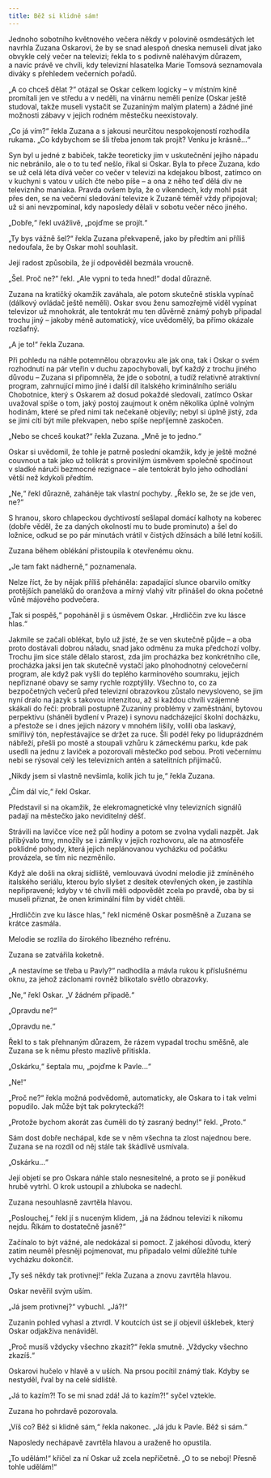 ```yaml
---
title: Běž si klidně sám!
---
```


Jednoho sobotního květnového večera někdy v polovině osmdesátých let navrhla Zuzana Oskarovi, že by se snad alespoň dneska nemuseli dívat jako obvykle celý večer na televizi; řekla to s podivně naléhavým důrazem, a navíc právě ve chvíli, kdy televizní hlasatelka Marie Tomsová seznamovala diváky s přehledem večerních pořadů.

„A co chceš dělat ?“ otázal se Oskar celkem logicky – v místním kině promítali jen ve středu a v neděli, na vinárnu neměli peníze (Oskar ještě studoval, takže museli vystačit se Zuzaniným malým platem) a žádné jiné možnosti zábavy v jejich rodném městečku neexistovaly.

„Co já vím?“ řekla Zuzana a s jakousi neurčitou nespokojeností rozhodila rukama. „Co kdybychom se šli třeba jenom tak projít? Venku je krásně…“

Syn byl u jedné z babiček, takže teoreticky jim v uskutečnění jejího nápadu nic nebránilo, ale o to tu teď nešlo, říkal si Oskar. Byla to přece Zuzana, kdo se už celá léta dívá večer co večer v televizi na kdejakou blbost, zatímco on v kuchyni s vatou v uších čte nebo píše – a ona z něho teď dělá div ne televizního maniaka. Pravda ovšem byla, že o víkendech, kdy mohl psát přes den, se na večerní sledování televize k Zuzaně téměř vždy připojoval; už si ani nevzpomínal, kdy naposledy dělali v sobotu večer něco jiného.

„Dobře,“ řekl uvážlivě, „pojďme se projít.“

„Ty bys vážně šel?“ řekla Zuzana překvapeně, jako by předtím ani příliš nedoufala, že by Oskar mohl souhlasit.

Její radost způsobila, že jí odpověděl bezmála vroucně.

„Šel. Proč ne?“ řekl. „Ale vypni to teda hned!“ dodal důrazně.

Zuzana na kratičký okamžik zaváhala, ale potom skutečně stiskla vypínač (dálkový ovládač ještě neměli). Oskar svou ženu samozřejmě viděl vypínat televizor už mnohokrát, ale tentokrát mu ten důvěrně známý pohyb připadal trochu jiný – jakoby méně automatický, více uvědomělý, ba přímo okázale rozšafný.

„A je to!“ řekla Zuzana.

Při pohledu na náhle potemnělou obrazovku ale jak ona, tak i Oskar o svém rozhodnutí na pár vteřin v duchu zapochybovali, byť každý z trochu jiného důvodu – Zuzana si připomněla, že jde o sobotní, a tudíž relativně atraktivní program, zahrnující mimo jiné i další díl italského kriminálního seriálu Chobotnice, který s Oskarem až dosud pokaždé sledovali, zatímco Oskar uvažoval spíše o tom, jaký postoj zaujmout k oněm několika úplně volným hodinám, které se před nimi tak nečekaně objevily; nebyl si úplně jistý, zda se jimi cítí být mile překvapen, nebo spíše nepříjemně zaskočen.

„Nebo se chceš koukat?“ řekla Zuzana. „Mně je to jedno.“

Oskar si uvědomil, že tohle je patrně poslední okamžik, kdy je ještě možné couvnout a tak jako už tolikrát s provinilým úsměvem společně spočinout v sladké náruči bezmocné rezignace – ale tentokrát bylo jeho odhodlání větší než kdykoli předtím.

„Ne,“ řekl důrazně, zaháněje tak vlastní pochyby. „Řeklo se, že se jde ven, ne?“

S hranou, skoro chlapeckou dychtivostí sešlapal domácí kalhoty na koberec (dobře věděl, že za daných okolností mu to bude prominuto) a šel do ložnice, odkud se po pár minutách vrátil v čistých džínsách a bílé letní košili.

Zuzana během oblékání přistoupila k otevřenému oknu.

„Je tam fakt nádherně,“ poznamenala.

Nelze říct, že by nějak příliš přeháněla: zapadající slunce obarvilo omítky protějších paneláků do oranžova a mírný vlahý vítr přinášel do okna početné vůně májového podvečera.

„Tak si pospěš,“ popoháněl ji s úsměvem Oskar. „Hrdliččin zve ku lásce hlas.“

Jakmile se začali oblékat, bylo už jisté, že se ven skutečně půjde – a oba proto dostávali dobrou náladu, snad jako odměnu za muka předchozí volby. Trochu jim sice stále dělalo starost, zda jim procházka bez konkrétního cíle, procházka jaksi jen tak skutečně vystačí jako plnohodnotný celovečerní program, ale když pak vyšli do teplého karmínového soumraku, jejich nepřiznané obavy se samy rychle rozptýlily. Všechno to, co za bezpočetných večerů před televizní obrazovkou zůstalo nevysloveno, se jim nyní dralo na jazyk s takovou intenzitou, až si každou chvíli vzájemně skákali do řeči: probrali postupně Zuzaniny problémy v zaměstnání, bytovou perpektivu (sháněli bydlení v Praze) i synovu nadcházející školní docházku, a přestože se i dnes jejich názory v mnohém lišily, volili oba laskavý, smířlivý tón, nepřestávajíce se držet za ruce. Šli podél řeky po liduprázdném nábřeží, přešli po mostě a stoupali vzhůru k zámeckému parku, kde pak usedli na jednu z laviček a pozorovali městečko pod sebou. Proti večernímu nebi se rýsoval celý les televizních antén a satelitních přijímačů.

„Nikdy jsem si vlastně nevšimla, kolik jich tu je,“ řekla Zuzana.

„Čím dál víc,“ řekl Oskar.

Představil si na okamžik, že elekromagnetické vlny televizních signálů padají na městečko jako neviditelný déšť.

Strávili na lavičce více než půl hodiny a potom se zvolna vydali nazpět. Jak přibývalo tmy, množily se i zámlky v jejich rozhovoru, ale na atmosféře poklidné pohody, která jejich neplánovanou vycházku od počátku provázela, se tím nic nezměnilo.

Když ale došli na okraj sídliště, vemlouvavá úvodní melodie již zmíněného italského seriálu, kterou bylo slyšet z desítek otevřených oken, je zastihla nepřipravené; kdyby v té chvíli měli odpovědět zcela po pravdě, oba by si museli přiznat, že onen kriminální film by vidět chtěli.

„Hrdliččin zve ku lásce hlas,“ řekl nicméně Oskar posměšně a Zuzana se krátce zasmála.

Melodie se rozlila do širokého líbezného refrénu.

Zuzana se zatvářila koketně.

„A nestavíme se třeba u Pavly?“ nadhodila a mávla rukou k příslušnému oknu, za jehož záclonami rovněž blikotalo světlo obrazovky.

„Ne,“ řekl Oskar. „V žádném případě.“

„Opravdu ne?“

„Opravdu ne.“

Řekl to s tak přehnaným důrazem, že rázem vypadal trochu směšně, ale Zuzana se k němu přesto mazlivě přitiskla.

„Oskárku,“ šeptala mu, „pojďme k Pavle…“

„Ne!“

„Proč ne?“ řekla možná podvědomě, automaticky, ale Oskara to i tak velmi popudilo. Jak může být tak pokrytecká?!

„Protože bychom akorát zas čuměli do tý zasraný bedny!“ řekl. „Proto.“

Sám dost dobře nechápal, kde se v něm všechna ta zlost najednou bere. Zuzana se na rozdíl od něj stále tak škádlivě usmívala.

„Oskárku…“

Její objetí se pro Oskara náhle stalo nesnesitelné, a proto se jí poněkud hrubě vytrhl. O krok ustoupil a zhluboka se nadechl.

Zuzana nesouhlasně zavrtěla hlavou.

„Poslouchej,“ řekl jí s nuceným klidem, „já na žádnou televizi k nikomu nejdu. Říkám to dostatečně jasně?“

Začínalo to být vážné, ale nedokázal si pomoct. Z jakéhosi důvodu, který zatím neuměl přesněji pojmenovat, mu připadalo velmi důležité tuhle vycházku dokončit.

„Ty seš někdy tak protivnej!“ řekla Zuzana a znovu zavrtěla hlavou.

Oskar nevěřil svým uším.

„Já jsem protivnej?“ vybuchl. „Já?!“

Zuzanin pohled vyhasl a ztvrdl. V koutcích úst se jí objevil úšklebek, který Oskar odjakživa nenáviděl.

„Proč musíš vždycky všechno zkazit?“ řekla smutně. „Vždycky všechno zkazíš.“

Oskarovi hučelo v hlavě a v uších. Na prsou pocítil známý tlak. Kdyby se nestyděl, řval by na celé sídliště.

„Já to kazím?! To se mi snad zdá! Já to kazím?!“ syčel vztekle.

Zuzana ho pohrdavě pozorovala.

„Víš co? Běž si klidně sám,“ řekla nakonec. „Já jdu k Pavle. Běž si sám.“

Naposledy nechápavě zavrtěla hlavou a uraženě ho opustila.

„To udělám!“ křičel za ní Oskar už zcela nepříčetně. „O to se neboj! Přesně tohle udělám!“
